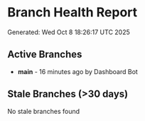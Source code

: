 # Branch Health Report
Generated: Wed Oct  8 18:26:17 UTC 2025

## Active Branches
- **main** - 16 minutes ago by Dashboard Bot

## Stale Branches (>30 days)
No stale branches found
